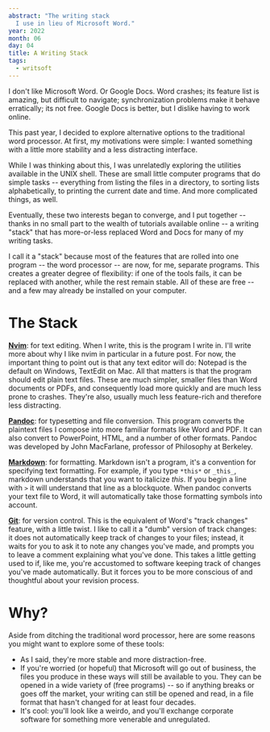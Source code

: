 ```yaml
---
abstract: "The writing stack 
  I use in lieu of Microsoft Word."
year: 2022
month: 06
day: 04
title: A Writing Stack
tags:
  - writsoft
---
```


I don't like Microsoft Word. Or Google Docs. Word crashes; its
feature list is amazing, but difficult to navigate;
synchronization problems make it behave erratically; its not
free. Google Docs is better, but I dislike having to work online.

This past year, I decided to explore alternative options to the
traditional word processor. At first, my motivations were simple:
I wanted something with a little more stability and a less
distracting interface.

While I was thinking about this, I was unrelatedly exploring the
utilities available in the UNIX shell. These are small little
computer programs that do simple tasks -- everything from listing
the files in a directory, to sorting lists alphabetically, to
printing the current date and time. And more complicated things,
as well.

Eventually, these two interests began to converge, and I put
together -- thanks in no small part to the wealth of tutorials
available online -- a writing "stack" that has more-or-less
replaced Word and Docs for many of my writing tasks.

I call it a "stack" because most of the features that are rolled
into one program -- the word processor -- are now, for me,
separate programs. This creates a greater degree of flexibility:
if one of the tools fails, it can be replaced with another, while
the rest remain stable. All of these are free -- and a few may
already be installed on your computer.

# The Stack

**[Nvim]**: for text editing. When I write, this is the program I
write in. I'll write more about why I like nvim in particular in
a future post. For now, the important thing to point out is that
any text editor will do: Notepad is the default on Windows,
TextEdit on Mac. All that matters is that the program should edit
plain text files. These are much simpler, smaller files than Word
documents or PDFs, and consequently load more quickly and are
much less prone to crashes. They're also, usually much
less feature-rich and therefore less distracting.

**[Pandoc]**: for typesetting and file conversion. This program
converts the plaintext files I compose into more familiar formats
like Word and PDF. It can also convert to PowerPoint, HTML, and a
number of other formats. Pandoc was developed by John MacFarlane,
professor of Philosophy at Berkeley.

**[Markdown]**: for formatting. Markdown isn't a program, it's a
convention for specifying text formatting. For example, if you
type `*this*` or `_this_`, markdown understands that you want to
italicize *this*. If you begin a line with `>` it will understand
that line as a blockquote. When pandoc converts your text file to
Word, it will automatically take those formatting symbols into
account.

**[Git]**: for version control. This is the equivalent of Word's
"track changes" feature, with a little twist. I like to call it a
"dumb" version of track changes: it does not automatically keep
track of changes to your files; instead, it waits for you to ask
it to note any changes you've made, and prompts you to leave a
comment explaining what you've done. This takes a little getting
used to if, like me, you're accustomed to software keeping track
of changes you've made automatically. But it forces you to be
more conscious of and thoughtful about your revision process.

# Why?

Aside from ditching the traditional word processor, here are some
reasons you might want to explore some of these tools:

-   As I said, they're more stable and more distraction-free.
-   If you're worried (or hopeful) that Microsoft will go out of
    business, the files you produce in these ways will still be
    available to you. They can be opened in a wide variety of
    (free programs) -- so if anything breaks or goes off the
    market, your writing can still be opened and read, in a file
    format that hasn't changed for at least four decades.
-   It's cool: you'll look like a weirdo, and you'll exchange
    corporate software for something more venerable and
    unregulated.

[Nvim]:      https://neovim.io/
[Pandoc]:    https://pandoc.org/
[Markdown]:  https://en.wikipedia.org/wiki/Markdown
[Git]:       https://git-scm.com/
